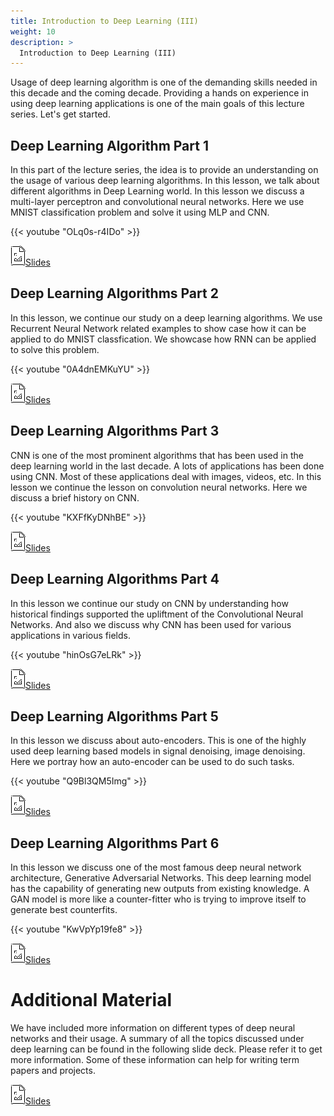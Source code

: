```yaml
---
title: Introduction to Deep Learning (III)
weight: 10
description: >
  Introduction to Deep Learning (III)
---
```



Usage of deep learning algorithm is one of the demanding skills needed
in this decade and the coming decade. Providing a hands on experience in
using deep learning applications is one of the main goals of this
lecture series. Let's get started. 

## Deep Learning Algorithm Part 1

In this part of the lecture series, the idea is to provide an
understanding on the usage of various deep learning algorithms. In this
lesson, we talk about different algorithms in Deep Learning world. In
this lesson we discuss a multi-layer perceptron and convolutional neural
networks. Here we use MNIST classification problem and solve it using
MLP and CNN. 

{{< youtube "OLq0s-r4IDo" >}}

[![Image](images/presentation.png)Slides](https://drive.google.com/open?id=1sYRkiXhYU-qrXRlBW3ZQXwnNfmYuMHRlpRtfwZkiFTc)


## Deep Learning Algorithms Part 2

In this lesson, we continue our study on a deep learning algorithms. We
use Recurrent Neural Network related examples to show case how it can be
applied to do MNIST classfication. We showcase how RNN can be applied to
solve this problem. 

{{< youtube "0A4dnEMKuYU" >}}

[![Image](images/presentation.png)Slides](https://drive.google.com/open?id=1MMUErmadF8RTWPQY6xxuXhpchh6gczuYr6Z7znCQkbM)


## Deep Learning Algorithms Part 3

CNN is one of the most prominent algorithms that has been used in the
deep learning world in the last decade. A lots of applications has been
done using CNN. Most of these applications deal with images, videos,
etc. In this lesson we continue the lesson on convolution neural
networks. Here we discuss a brief history on CNN.

{{< youtube "KXFfKyDNhBE" >}}

[![Image](images/presentation.png)Slides](https://drive.google.com/open?id=1oedasSs6tBFLYyaskes0gZEhTz2Sva57Qb2Kv2ruiXU)


## Deep Learning Algorithms Part 4
 
In this lesson we continue our study on CNN by understanding how
historical findings supported the upliftment of the Convolutional Neural
Networks. And also we discuss why CNN has been used for various
applications in various fields. 

{{< youtube "hinOsG7eLRk" >}}

[![Image](images/presentation.png)Slides](https://drive.google.com/open?id=1N9V7ehwKuA2fZN-bGX6m-DLkeTBpNiYpZAGQu6IqkeU)


## Deep Learning Algorithms Part 5

In this lesson we discuss about auto-encoders. This is one of the highly
used deep learning based models in signal denoising, image denoising.
Here we portray how an auto-encoder can be used to do such tasks. 

{{< youtube "Q9Bl3QM5Img" >}}

[![Image](images/presentation.png)Slides](https://drive.google.com/open?id=1MoQQOb5a8ptUSLrBCm2dT8P0yrZat6beKv1CDjJn44I)


## Deep Learning Algorithms Part 6

In this lesson we discuss one of the most famous deep neural network
architecture, Generative Adversarial Networks. This deep learning model
has the capability of generating new outputs from existing knowledge. A
GAN model is more like a counter-fitter who is trying to improve itself
to generate best counterfits. 

{{< youtube "KwVpYp19fe8" >}}

[![Image](images/presentation.png)Slides](https://drive.google.com/open?id=1dHvLXgdjZLE-W-Ic0AdK-nYO9pvij4jcruHxTmNJx74)

# Additional Material 

We have included more information on different types of deep neural
networks and their usage. A summary of all the topics discussed under
deep learning can be found in the following slide deck. Please refer it
to get more information. Some of these information can help for writing
term papers and projects. 

[![Image](images/presentation.png)Slides](https://docs.google.com/presentation/d/192NZBZNR4VVOIE8GdoJNm01o5AvY9tP1lWCdEA-Qy8Q/edit?usp=sharing)
